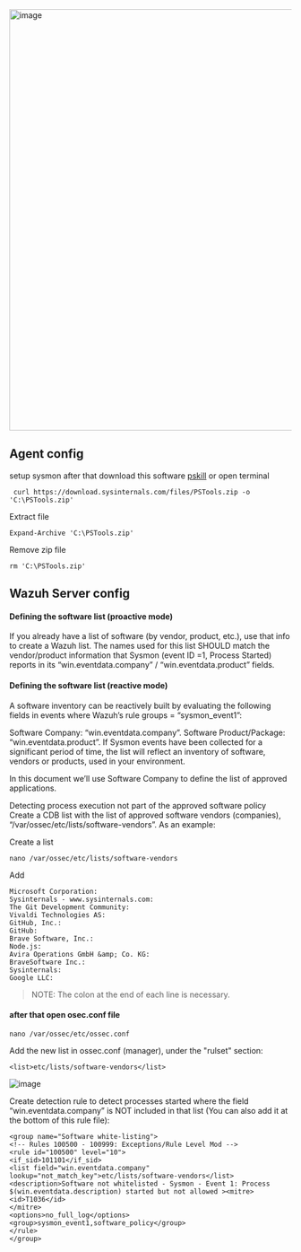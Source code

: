 <img width="1861" height="751" alt="image" src="https://github.com/user-attachments/assets/c8f1c085-6d8c-4453-a96b-0bb0a3323656" />

<!--   cHECK OUT THIS SYSMON RULES -->
## Agent config
setup sysmon
after that download this software [pskill](https://download.sysinternals.com/files/PSTools.zip)
or open terminal
```
 curl https://download.sysinternals.com/files/PSTools.zip -o 'C:\PSTools.zip'
```
Extract file
```
Expand-Archive 'C:\PSTools.zip'
```
Remove zip file
```
rm 'C:\PSTools.zip'
```

## Wazuh Server config
#### Defining the software list (proactive mode)
If you already have a list of software (by vendor, product, etc.), use that info to create a Wazuh list. The names used for this list SHOULD match the vendor/product information that Sysmon (event ID =1, Process Started) reports in its “win.eventdata.company” / “win.eventdata.product” fields.

#### Defining the software list (reactive mode)
A software inventory can be reactively built by evaluating the following fields in events where Wazuh’s rule groups = “sysmon_event1”:

Software Company: “win.eventdata.company”.
Software Product/Package: “win.eventdata.product”.
If Sysmon events have been collected for a significant period of time, the list will reflect an inventory of software, vendors or products, used in your environment.

In this document we’ll use Software Company to define the list of approved applications.

Detecting process execution not part of the approved software policy
Create a CDB list with the list of approved software vendors (companies), “/var/ossec/etc/lists/software-vendors”. As an example:

Create a list 
```
nano /var/ossec/etc/lists/software-vendors
```
Add
```
Microsoft Corporation:
Sysinternals - www.sysinternals.com:
The Git Development Community:
Vivaldi Technologies AS:
GitHub, Inc.:
GitHub:
Brave Software, Inc.:
Node.js:
Avira Operations GmbH &amp; Co. KG:
BraveSoftware Inc.:
Sysinternals:
Google LLC:
```
> NOTE: The colon at the end of each line is necessary.
#### after that open osec.conf file
```
nano /var/ossec/etc/ossec.conf
```
Add the new list in ossec.conf (manager), under the "rulset" section:
```
<list>etc/lists/software-vendors</list>
```

![image](https://github.com/user-attachments/assets/184afe2f-b274-4131-867d-06ef3951db18)

Create detection rule to detect processes started where the field “win.eventdata.company” is NOT included in that list (You can also add it at the bottom of this rule file):
```
<group name="Software white-listing">
<!-- Rules 100500 - 100999: Exceptions/Rule Level Mod -->
<rule id="100500" level="10">
<if_sid>101101</if_sid>
<list field="win.eventdata.company" lookup="not_match_key">etc/lists/software-vendors</list>
<description>Software not whitelisted - Sysmon - Event 1: Process $(win.eventdata.description) started but not allowed ><mitre>
<id>T1036</id>
</mitre>
<options>no_full_log</options>
<group>sysmon_event1,software_policy</group>
</rule>
</group>
```
